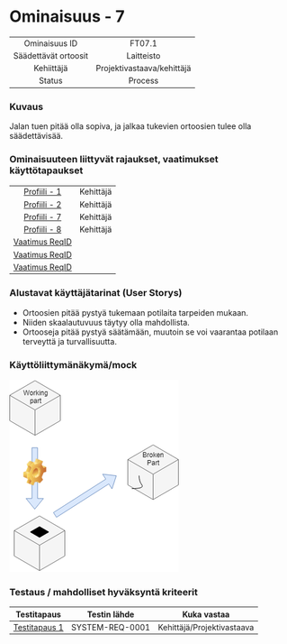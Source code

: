 # Ominaisuus - 7


| | |
|:-:|:-:|
| Ominaisuus ID | FT07.1 |
| Säädettävät ortoosit | Laitteisto |
| Kehiittäjä | Projektivastaava/kehittäjä |
| Status | Process |

### Kuvaus

Jalan tuen pitää olla sopiva, ja jalkaa tukevien ortoosien tulee olla säädettävisää.

### Ominaisuuteen liittyvät rajaukset, vaatimukset käyttötapaukset

| | |
|:-:|:-:|
| [Profiili - 1](https://gitlab.labranet.jamk.fi/m3268---vuosi-2019/ttos0100---2019-toteutus/blob/master/dokumentit/02-vaatimusmaarittely/Profiilit%20ja%20sidosryhm%C3%A4t/Profiili-2.md) | Kehittäjä |
| [Profiili - 2](https://gitlab.labranet.jamk.fi/m3268---vuosi-2019/ttos0100---2019-toteutus/blob/master/dokumentit/02-vaatimusmaarittely/Profiilit%20ja%20sidosryhm%C3%A4t/Profiili-2.md) | Kehittäjä |
| [Profiili - 7](https://gitlab.labranet.jamk.fi/m3268---vuosi-2019/ttos0100---2019-toteutus/blob/master/dokumentit/02-vaatimusmaarittely/Profiilit%20ja%20sidosryhm%C3%A4t/Profiili-7.md) | Kehittäjä |
| [Profiili - 8](https://gitlab.labranet.jamk.fi/m3268---vuosi-2019/ttos0100---2019-toteutus/blob/master/dokumentit/02-vaatimusmaarittely/Profiilit%20ja%20sidosryhm%C3%A4t/Profiili-8.md) | Kehittäjä |
| [Vaatimus ReqID]() |  | 
| [Vaatimus ReqID]() |  | 
| [Vaatimus ReqID]() |  | 

### Alustavat käyttäjätarinat (User Storys)
* Ortoosien pitää pystyä tukemaan potilaita tarpeiden mukaan.
* Niiden skaalautuvuus täytyy olla mahdollista.
* Ortooseja pitää pystyä säätämään, muutoin se voi vaarantaa potilaan terveyttä ja turvallisuutta.

### Käyttöliittymänäkymä/mock 

![](dokumentit/02-vaatimusmaarittely/kuvat/ReplaceParts.PNG)


### Testaus / mahdolliset hyväksyntä kriteerit 

| Testitapaus  | Testin lähde  | Kuka vastaa  |
|:-: | :-:|:-:|
| [Testitapaus 1](dokumentit/02-vaatimusmaarittely/Hyväksyntätestit/Hyväksyntätesti-1.md) | SYSTEM-REQ-0001 | Kehittäjä/Projektivastaava |